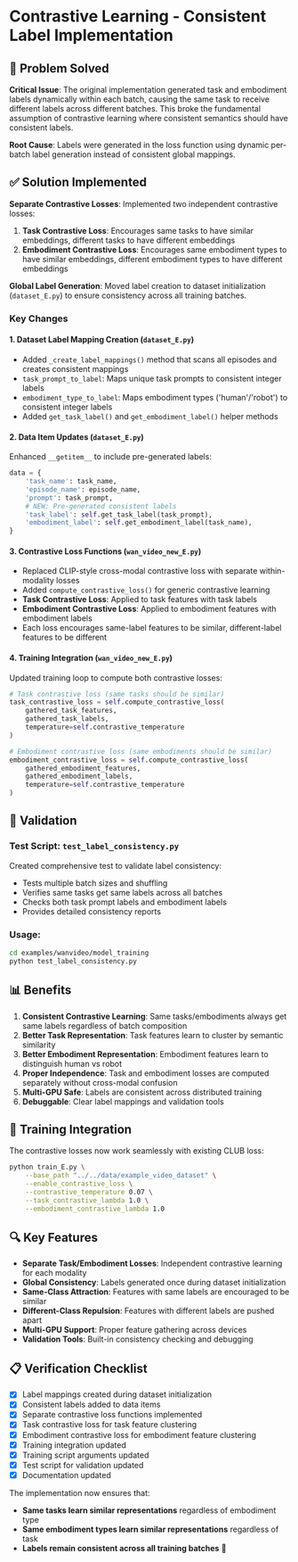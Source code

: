 # Contrastive Learning - Consistent Label Implementation

## 🎯 Problem Solved

**Critical Issue**: The original implementation generated task and embodiment labels dynamically within each batch, causing the same task to receive different labels across different batches. This broke the fundamental assumption of contrastive learning where consistent semantics should have consistent labels.

**Root Cause**: Labels were generated in the loss function using dynamic per-batch label generation instead of consistent global mappings.

## ✅ Solution Implemented

**Separate Contrastive Losses**: Implemented two independent contrastive losses:
1. **Task Contrastive Loss**: Encourages same tasks to have similar embeddings, different tasks to have different embeddings
2. **Embodiment Contrastive Loss**: Encourages same embodiment types to have similar embeddings, different embodiment types to have different embeddings

**Global Label Generation**: Moved label creation to dataset initialization (`dataset_E.py`) to ensure consistency across all training batches.

### Key Changes

#### 1. Dataset Label Mapping Creation (`dataset_E.py`)
- Added `_create_label_mappings()` method that scans all episodes and creates consistent mappings
- `task_prompt_to_label`: Maps unique task prompts to consistent integer labels
- `embodiment_type_to_label`: Maps embodiment types ('human'/'robot') to consistent integer labels
- Added `get_task_label()` and `get_embodiment_label()` helper methods

#### 2. Data Item Updates (`dataset_E.py`)
Enhanced `__getitem__` to include pre-generated labels:
```python
data = {
    'task_name': task_name,
    'episode_name': episode_name,
    'prompt': task_prompt,
    # NEW: Pre-generated consistent labels
    'task_label': self.get_task_label(task_prompt),
    'embodiment_label': self.get_embodiment_label(task_name),
}
```

#### 3. Contrastive Loss Functions (`wan_video_new_E.py`)
- Replaced CLIP-style cross-modal contrastive loss with separate within-modality losses
- Added `compute_contrastive_loss()` for generic contrastive learning
- **Task Contrastive Loss**: Applied to task features with task labels
- **Embodiment Contrastive Loss**: Applied to embodiment features with embodiment labels
- Each loss encourages same-label features to be similar, different-label features to be different

#### 4. Training Integration (`wan_video_new_E.py`)
Updated training loop to compute both contrastive losses:
```python
# Task contrastive loss (same tasks should be similar)
task_contrastive_loss = self.compute_contrastive_loss(
    gathered_task_features, 
    gathered_task_labels,
    temperature=self.contrastive_temperature
)

# Embodiment contrastive loss (same embodiments should be similar)  
embodiment_contrastive_loss = self.compute_contrastive_loss(
    gathered_embodiment_features, 
    gathered_embodiment_labels,
    temperature=self.contrastive_temperature
)
```

## 🧪 Validation

### Test Script: `test_label_consistency.py`
Created comprehensive test to validate label consistency:
- Tests multiple batch sizes and shuffling
- Verifies same tasks get same labels across all batches
- Checks both task prompt labels and embodiment labels
- Provides detailed consistency reports

### Usage:
```bash
cd examples/wanvideo/model_training
python test_label_consistency.py
```

## 📊 Benefits

1. **Consistent Contrastive Learning**: Same tasks/embodiments always get same labels regardless of batch composition
2. **Better Task Representation**: Task features learn to cluster by semantic similarity
3. **Better Embodiment Representation**: Embodiment features learn to distinguish human vs robot
4. **Proper Independence**: Task and embodiment losses are computed separately without cross-modal confusion
5. **Multi-GPU Safe**: Labels are consistent across distributed training
6. **Debuggable**: Clear label mappings and validation tools

## 🚀 Training Integration

The contrastive losses now work seamlessly with existing CLUB loss:

```bash
python train_E.py \
    --base_path "../../data/example_video_dataset" \
    --enable_contrastive_loss \
    --contrastive_temperature 0.07 \
    --task_contrastive_lambda 1.0 \
    --embodiment_contrastive_lambda 1.0
```

## 🔍 Key Features

- **Separate Task/Embodiment Losses**: Independent contrastive learning for each modality
- **Global Consistency**: Labels generated once during dataset initialization  
- **Same-Class Attraction**: Features with same labels are encouraged to be similar
- **Different-Class Repulsion**: Features with different labels are pushed apart
- **Multi-GPU Support**: Proper feature gathering across devices
- **Validation Tools**: Built-in consistency checking and debugging

## 📋 Verification Checklist

- [x] Label mappings created during dataset initialization
- [x] Consistent labels added to data items
- [x] Separate contrastive loss functions implemented
- [x] Task contrastive loss for task feature clustering
- [x] Embodiment contrastive loss for embodiment feature clustering
- [x] Training integration updated
- [x] Training script arguments updated
- [x] Test script for validation updated
- [x] Documentation updated

The implementation now ensures that:
- **Same tasks learn similar representations** regardless of embodiment type
- **Same embodiment types learn similar representations** regardless of task
- **Labels remain consistent across all training batches** 🎉
